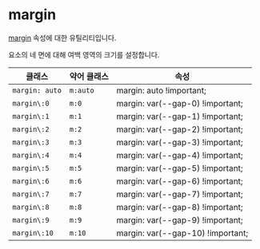 # margin

[margin](https://developer.mozilla.org/en-US/docs/Web/CSS/margin) 속성에 대한 유틸리티입니다.

요소의 네 면에 대해 여백 영역의 크기를 설정합니다.

<table>
  <thead>
    <tr>
      <th scope="col">클래스</th>
      <th scope="col">약어 클래스</th>
      <th scope="col">속성</th>
    </tr>
  </thead>
  <tbody>
<tr>
  <td><code>margin: auto</code></td>
  <td><code>m:auto</code></td>
  <td><span class="code">margin: auto !important;</span></td>
</tr>

<tr>
  <td><code>margin\:0</code></td>
  <td><code>m:0</code></td>
  <td><span class="code">margin: var(--gap-0) !important;</span></td>
</tr>

<tr>
  <td><code>margin\:1</code></td>
  <td><code>m:1</code></td>
  <td><span class="code">margin: var(--gap-1) !important;</span></td>
</tr>

<tr>
  <td><code>margin\:2</code></td>
  <td><code>m:2</code></td>
  <td><span class="code">margin: var(--gap-2) !important;</span></td>
</tr>

<tr>
  <td><code>margin\:3</code></td>
  <td><code>m:3</code></td>
  <td><span class="code">margin: var(--gap-3) !important;</span></td>
</tr>

<tr>
  <td><code>margin\:4</code></td>
  <td><code>m:4</code></td>
  <td><span class="code">margin: var(--gap-4) !important;</span></td>
</tr>

<tr>
  <td><code>margin\:5</code></td>
  <td><code>m:5</code></td>
  <td><span class="code">margin: var(--gap-5) !important;</span></td>
</tr>

<tr>
  <td><code>margin\:6</code></td>
  <td><code>m:6</code></td>
  <td><span class="code">margin: var(--gap-6) !important;</span></td>
</tr>

<tr>
  <td><code>margin\:7</code></td>
  <td><code>m:7</code></td>
  <td><span class="code">margin: var(--gap-7) !important;</span></td>
</tr>

<tr>
  <td><code>margin\:8</code></td>
  <td><code>m:8</code></td>
  <td><span class="code">margin: var(--gap-8) !important;</span></td>
</tr>

<tr>
  <td><code>margin\:9</code></td>
  <td><code>m:9</code></td>
  <td><span class="code">margin: var(--gap-9) !important;</span></td>
</tr>

<tr>
  <td><code>margin\:10</code></td>
  <td><code>m:10</code></td>
  <td><span class="code">margin: var(--gap-10) !important;</span></td>
</tr>

  </tbody>

</table>
